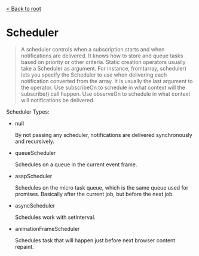 [< Back to root](../../../readme.md)

# Scheduler

> A scheduler controls when a subscription starts and when notifications are delivered.  It knows how to store and queue tasks based on priority or other criteria. Static creation operators usually take a Scheduler as argument. For instance, from(array, scheduler) lets you specify the Scheduler to use when delivering each notification converted from the array. It is usually the last argument to the operator. Use subscribeOn to schedule in what context will the subscribe() call happen. Use observeOn to schedule in what context will notifications be delivered.

Scheduler Types:

* null

	By not passing any scheduler, notifications are delivered synchronously and recursively.

* queueScheduler

	Schedules on a queue in the current event frame.

* asapScheduler

	Schedules on the micro task queue, which is the same queue used for promises. Basically after the current job, but before the next job.

* asyncScheduler

	Schedules work with setInterval.

* animationFrameScheduler

	Schedules task that will happen just before next browser content repaint.
